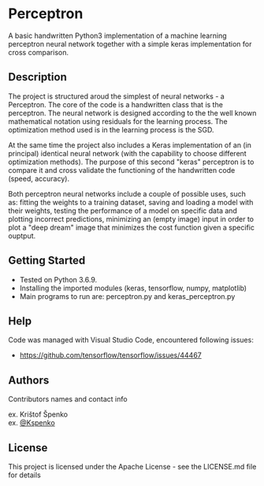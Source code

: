 # Perceptron

A basic handwritten Python3 implementation of a machine learning perceptron neural network together with a simple keras implementation for cross comparison.

## Description

The project is structured aroud the simplest of neural networks - a Perceptron. The core of the code is a handwritten class that is the perceptron. The neural network is designed according to the the well known mathematical notation using residuals for the learning process. The optimization method used is in the learning process is the SGD. 

At the same time the project also includes a Keras implementation of an (in principal) identical neural network (with the capability to choose different optimization methods). The purpose of this second "keras" perceptron is to compare it and cross validate the functioning of the handwritten code (speed, accuracy).

Both perceptron neural networks include a couple of possible uses, such as: fitting the weights to a training dataset, saving and loading a model with their weights, testing the performance of a model on specific data and plotting incorrect predictions, minimizing an (empty image) input in order to plot a "deep dream" image that minimizes the cost function given a specific ouptput. 

## Getting Started

* Tested on Python 3.6.9.
* Installing the imported modules (keras, tensorflow, numpy, matplotlib)
* Main programs to run are: perceptron.py and keras_perceptron.py

## Help

Code was managed with Visual Studio Code, encountered following issues:
* https://github.com/tensorflow/tensorflow/issues/44467

## Authors

Contributors names and contact info

ex. Krištof Špenko  
ex. [@Kspenko](https://twitter.com/Kspenko)

## License

This project is licensed under the Apache License - see the LICENSE.md file for details